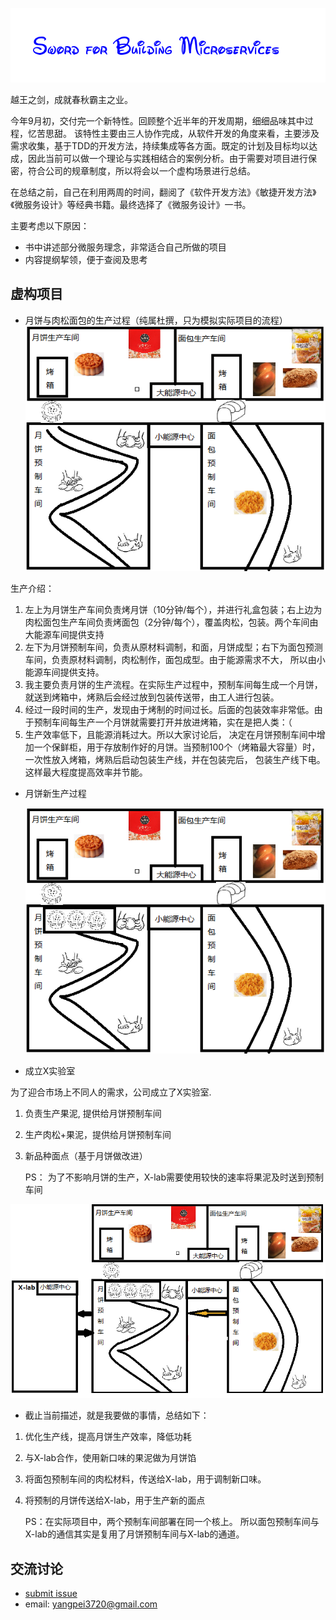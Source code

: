 ![](./image/sword.png)

越王之剑，成就春秋霸主之业。


今年9月初，交付完一个新特性。回顾整个近半年的开发周期，细细品味其中过程，忆苦思甜。
该特性主要由三人协作完成，从软件开发的角度来看，主要涉及需求收集，基于TDD的开发方法，持续集成等各方面。既定的计划及目标均以达成，因此当前可以做一个理论与实践相结合的案例分析。由于需要对项目进行保密，符合公司的规章制度，所以将会以一个虚构场景进行总结。

在总结之前，自己在利用两周的时间，翻阅了《软件开发方法》《敏捷开发方法》《微服务设计》等经典书籍。最终选择了《微服务设计》一书。



主要考虑以下原因：


* 书中讲述部分微服务理念，非常适合自己所做的项目
* 内容提纲挈领，便于查阅及思考

虚构项目
----
* 月饼与肉松面包的生产过程（纯属杜撰，只为模拟实际项目的流程）
    ![](./image/process.png)

生产介绍：
1. 左上为月饼生产车间负责烤月饼（10分钟/每个），并进行礼盒包装；右上边为肉松面包生产车间负责烤面包（2分钟/每个），覆盖肉松，包装。两个车间由大能源车间提供支持
2. 左下为月饼预制车间，负责从原材料调制，和面，月饼成型；右下为面包预测车间，负责原材料调制，肉松制作，面包成型。由于能源需求不大， 所以由小能源车间提供支持。
3. 我主要负责月饼的生产流程。在实际生产过程中，预制车间每生成一个月饼，就送到烤箱中，烤熟后会经过放到包装传送带，由工人进行包装。
4. 经过一段时间的生产，发现由于烤制的时间过长。后面的包装效率非常低。由于预制车间每生产一个月饼就需要打开并放进烤箱，实在是把人类：（
5. 生产效率低下，且能源消耗过大。所以大家讨论后， 决定在月饼预制车间中增加一个保鲜柜，用于存放制作好的月饼。当预制100个（烤箱最大容量）时，一次性放入烤箱，烤熟后启动包装生产线，并在包装完后， 包装生产线下电。这样最大程度提高效率并节能。


* 月饼新生产过程

  ![](./image/new_mooncake_process.png)


* 成立X实验室

为了迎合市场上不同人的需求，公司成立了X实验室.
1. 负责生产果泥, 提供给月饼预制车间
2. 生产肉松+果泥，提供给月饼预制车间
3. 新品种面点（基于月饼做改进）

   PS： 为了不影响月饼的生产，X-lab需要使用较快的速率将果泥及时送到预制车间

  ![](./image/X-lab.png)

* 截止当前描述，就是我要做的事情，总结如下：

1. 优化生产线，提高月饼生产效率，降低功耗
2. 与X-lab合作，使用新口味的果泥做为月饼馅
3. 将面包预制车间的肉松材料，传送给X-lab，用于调制新口味。
4. 将预制的月饼传送给X-lab，用于生产新的面点

   PS：在实际项目中，两个预制车间部署在同一个核上。 所以面包预制车间与X-lab的通信其实是复用了月饼预制车间与X-lab的通道。

交流讨论
----
- [submit issue](https://github.com/LoveYakamoz/Quantitative_Trading/issues/new)
- email: yangpei3720@gmail.com